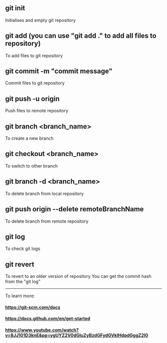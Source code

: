 ## git init
Initialises and empty git repository

## git add <files>  (you can use "git add ." to add all files to repository)
To add files to git repository

## git commit -m "commit message"
Commit files to git repository

## git push -u origin <branch>
Push files to remote repository

## git branch <branch_name>
To create a new branch

## git checkout <branch_name>
To switch to other branch

## git branch -d <branch_name>
To delete branch from local repository

## git push origin --delete remoteBranchName
To delete branch from remote repository

## git log
To check git logs

## git revert <commit-hash>
To revert to an older version of repository
You can get the commit hash from the "git log" 

<hr />
  
  To learn more:
  #### https://git-scm.com/docs
  #### https://docs.github.com/en/get-started
  #### https://www.youtube.com/watch?v=8JJ101D3knE&pp=ygUYZ2V0dGluZyBzdGFydGVkIHdpdGggZ2l0
